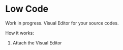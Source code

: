# Low Code

Work in progress. Visual Editor for your source codes.

How it works:

1. Attach the Visual Editor <script> (a chrome plugin TBD)
2. Start your Svelte / React project in development mode
3. Use Visual Editor in your Chrome/Edge/Firefox.
4. Recompile ...


## Features of Lowcode

- Navigate to the source code (a specific file)
- Edit the source code directly in Chrome
- Add a new page to your app without writing code
- We support React + React-router (UI toolkits: Material-UI, Ionic, Semantic UI, Ant Design, Grommet)

### Navigate to the source code (a specific file)

### Edit the source code directly in Chrome

![](/packages/browser-extension/.github/Extension.gif)

### Add a new page to your app without writing code

![](/packages/browser-extension/.github/Newpage.gif)

## Getting started

Chrome extensions

1. Ensure React Developer Tools chrome extension installed

- React Developer Tools Chrome extension [React devtools in marketplace](https://chrome.google.com/webstore/detail/react-developer-tools/fmkadmapgofadopljbjfkapdkoienihi?hl=en)

2. Install our chrome extension

- Go to /packages/browser-extension
- `yarn install` to install dependencies.
- `yarn run dev:chrome` to start the development server for chrome extension
- `yarn run dev:firefox` to start the development server for firefox addon
- `yarn run dev:opera` to start the development server for opera extension
- `yarn run build:chrome` to build chrome extension
- `yarn run build:firefox` to build firefox addon
- `yarn run build:opera` to build opera extension
- `yarn run build` builds and packs extensions all at once to extension/ directory
- Go to the browser address bar and type `chrome://extensions`
- Check the `Developer Mode` button to enable it.
- Click on the `Load Unpacked Extension…` button.
- Select your extension’s extracted directory.

3. Start fs over http (used for saving modified source code)

- `cd packages/fs-over-http`
- `yarn install` to install dependencies.
- `yarn start` to start the project.

4. Fetch project from your Github/Gitlab (or run project locally)

## How it works

- Service worker will transpile your React/Svelte code
- With help from ReactDevtools "inspectedElement" we can manipulate with the selected component
- Edit selected component with visual tools or edit code with browser-extension
- Dev tools server will recompile (tested also with Hot Code Replace)

#### [Chrome Extension](https://github.com/iteria-ui/lowcode/tree/master/packages/browser-extension)

#### [FS over HTTP](https://github.com/iteria-ui/lowcode/tree/master/packages/fs-over-http)

## Architecture

![](/packages/browser-extension/.github/Architecture.png)
